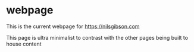 # webpage
This is the current webpage for https://nilsgibson.com

This page is ultra minimalist to contrast with the other pages being built to house content
